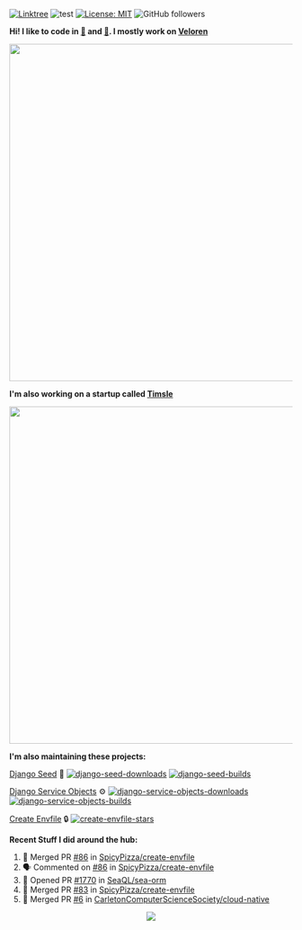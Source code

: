 [![Linktree](https://img.shields.io/badge/linktree-1de9b6?style=for-the-badge&logo=linktree&logoColor=white)](https://linktr.ee/angelonfira)
![test](https://hits.seeyoufarm.com/api/count/incr/badge.svg?url=https://github.com/AngelOnFira)
[![License: MIT](https://img.shields.io/badge/License-MIT-yellow.svg)](https://opensource.org/licenses/MIT)
![GitHub followers](https://img.shields.io/github/followers/angelonfira?style=social)

**Hi! I like to code in [:crab:](https://www.rust-lang.org/) and [:snake:](https://www.python.org/). I mostly work on [Veloren](https://veloren.net)**

<p align="center">
  <img width="600" src="https://media.discordapp.net/attachments/444005079410802699/730566298073038949/rsz_5f0656b6aa176.png">
</p>

**I'm also working on a startup called [Timsle](https://timsle.com)**

<p align="center">
  <img width="600" src="https://media.discordapp.net/attachments/444005079410802699/730566842674053130/rsz_5f0657242abb4.png">
</p>

**I'm also maintaining these projects:**

[Django Seed](https://github.com/Brobin/django-seed)
:seedling:
[![django-seed-downloads](https://pepy.tech/badge/django-seed)](https://pepy.tech/project/django-seed)
[![django-seed-builds](https://github.com/Brobin/django-seed/workflows/Test/badge.svg)](https://github.com/Brobin/django-seed)

[Django Service Objects](https://github.com/mixxorz/django-service-objects)
:gear:
[![django-service-objects-downloads](https://pepy.tech/badge/django-service-objects)](https://pepy.tech/project/django-service-objects)
[![django-service-objects-builds](https://github.com/mixxorz/django-service-objects/actions/workflows/test.yml/badge.svg)](https://github.com/mixxorz/django-service-objects/actions/workflows/test.yml)

[Create Envfile](https://github.com/SpicyPizza/create-envfile)
:lock:
[![create-envfile-stars](https://img.shields.io/github/stars/SpicyPizza/create-envfile?style=social)](https://github.com/SpicyPizza/create-envfile)

**Recent Stuff I did around the hub:**

<!--START_SECTION:activity-->
1. 🎉 Merged PR [#86](https://github.com/SpicyPizza/create-envfile/pull/86) in [SpicyPizza/create-envfile](https://github.com/SpicyPizza/create-envfile)
2. 🗣 Commented on [#86](https://github.com/SpicyPizza/create-envfile/pull/86#issuecomment-1646261735) in [SpicyPizza/create-envfile](https://github.com/SpicyPizza/create-envfile)
3. 💪 Opened PR [#1770](https://github.com/SeaQL/sea-orm/pull/1770) in [SeaQL/sea-orm](https://github.com/SeaQL/sea-orm)
4. 🎉 Merged PR [#83](https://github.com/SpicyPizza/create-envfile/pull/83) in [SpicyPizza/create-envfile](https://github.com/SpicyPizza/create-envfile)
5. 🎉 Merged PR [#6](https://github.com/CarletonComputerScienceSociety/cloud-native/pull/6) in [CarletonComputerScienceSociety/cloud-native](https://github.com/CarletonComputerScienceSociety/cloud-native)
<!--END_SECTION:activity-->

<p align="center">
  <img src="https://github-profile-trophy.vercel.app/?username=angelonfira&column=4&theme=nord&margin-w=15&margin-h=15">
</p>
